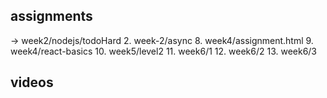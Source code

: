 ## assignments
-> week2/nodejs/todoHard
2. week-2/async
8. week4/assignment.html
9. week4/react-basics
10. week5/level2
11. week6/1
12. week6/2
13. week6/3

## videos

### 




